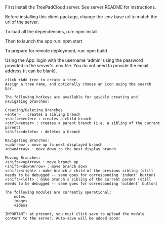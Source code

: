 First install the TreePadCloud server. See server README for instructions.

Before installing this client package, change the .env base url to match the url of the server.

To load all the dependencies, run:
    npm install

Then to launch the app run:
    npm start

To prepare for remote deployment, run:
    npm build

Using the App:
    login with the username 'admin' using the password provided in the server's .env file. You do not need to provide the email address (it can be blank).

    click +Add tree to create a tree.
    Assign a tree name, and optionally choose an icon using the search bar.

    The following hotkeys are available for quickly creating and navigating branches:

    Creating/Deleting Branches
    <enter> : creates a sibling branch
    <shift><enter> : creates a child branch
    <ctrl><enter> : creates a parent branch (i.e. a sibling of the current parent)
    <shift><delete> : deletes a branch

    Navigating Branches:
    <upArrow> : move up to next displayed branch
    <downArray> : move down to the next display branch

    Moving Branches:
    <shift><upArrow> : move branch up
    <shift><downArrow> : move branch down
    <shift><right> : make branch a child of the previous sibling (still needs to be debugged -- same goes for corresponding 'indent' button)
    <shift><left> : make branch a sibling of the current parent (still needs to be debugged -- same goes for corresponding 'outdent' button)

    The following modules are currently operational:
        notes
        images
        videos

    IMPORTANT: at present, you must click save to upload the module content to the server. Auto-save will be added soon!


    
